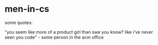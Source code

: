 # men-in-cs
some quotes:

"you seem like more of a product girl than swe you know? like i've never seen you code" - some person in the acm office
